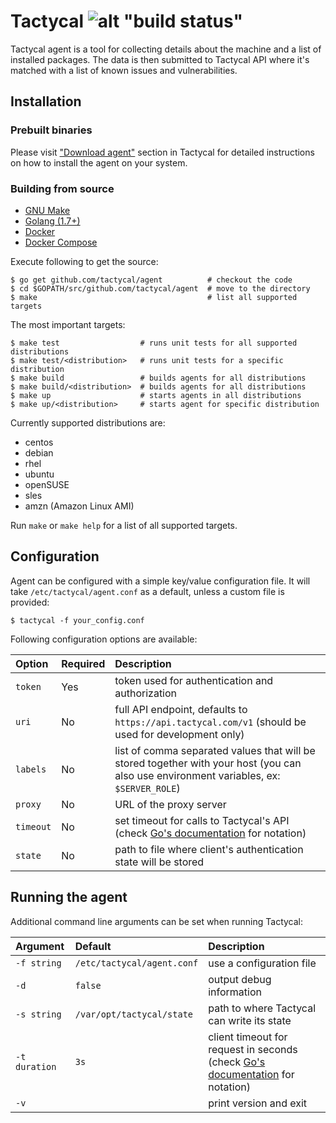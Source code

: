 # Tactycal ![alt "build status"](https://travis-ci.org/tactycal/agent.svg?branch=master "build status")

Tactycal agent is a tool for collecting details about the machine and a list of installed packages. The data is then submitted to Tactycal API where it's matched with a list of known issues and vulnerabilities.

## Installation

### Prebuilt binaries

Please visit ["Download agent"](https://beta.tactycal.com/agents) section in Tactycal for detailed instructions on how to install the agent on your system.

### Building from source

* [GNU Make](https://www.gnu.org/software/make/)
* [Golang (1.7+)](https://www.golang.org/)
* [Docker](https://www.docker.com/)
* [Docker Compose](https://docs.docker.com/compose/)

Execute following to get the source:

```
$ go get github.com/tactycal/agent          # checkout the code
$ cd $GOPATH/src/github.com/tactycal/agent  # move to the directory
$ make                                      # list all supported targets
```

The most important targets:

```
$ make test                  # runs unit tests for all supported distributions
$ make test/<distribution>   # runs unit tests for a specific distribution
$ make build                 # builds agents for all distributions
$ make build/<distribution>  # builds agents for all distributions
$ make up                    # starts agents in all distributions
$ make up/<distribution>     # starts agent for specific distribution
```

Currently supported distributions are:

* centos
* debian
* rhel
* ubuntu
* openSUSE
* sles
* amzn (Amazon Linux AMI)

Run `make` or `make help` for a list of all supported targets.

## Configuration

Agent can be configured with a simple key/value configuration file. It will take `/etc/tactycal/agent.conf` as a default, unless a custom file is provided:

```
$ tactycal -f your_config.conf
```

Following configuration options are available:

| Option    | Required | Description |
|:----------|:---------|:------------|
| `token`   | Yes      | token used for authentication and authorization |
| `uri`     | No       | full API endpoint, defaults to `https://api.tactycal.com/v1` (should be used for development only) |
| `labels`  | No       | list of comma separated values that will be stored together with your host (you can also use environment variables, ex: `$SERVER_ROLE`) |
| `proxy`   | No       | URL of the proxy server |
| `timeout` | No       | set timeout for calls to Tactycal's API (check [Go's documentation](https://golang.org/pkg/time/#ParseDuration) for notation) |
| `state`   | No       | path to file where client's authentication state will be stored |

## Running the agent

Additional command line arguments can be set when running Tactycal:

| Argument      | Default                    | Description |
|:--------------|:---------------------------|:------------|
| `-f string`   | `/etc/tactycal/agent.conf` | use a configuration file |
| `-d`          |  `false`                   | output debug information |
| `-s string`   | `/var/opt/tactycal/state`  | path to where Tactycal can write its state |
| `-t duration` |  `3s`                      | client timeout for request in seconds (check [Go's documentation](https://golang.org/pkg/time/#ParseDuration) for notation) |
| `-v`          |                            | print version and exit |
